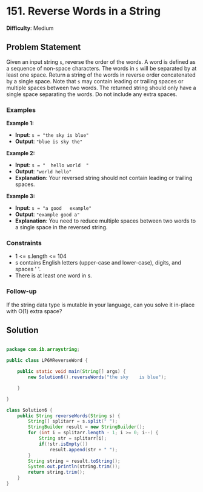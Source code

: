# 151. Reverse Words in a String

**Difficulty**: Medium

## Problem Statement
Given an input string `s`, reverse the order of the words. A word is defined as a sequence of non-space characters. The words in `s` will be separated by at least one space. Return a string of the words in reverse order concatenated by a single space. Note that `s` may contain leading or trailing spaces or multiple spaces between two words. The returned string should only have a single space separating the words. Do not include any extra spaces.

### Examples

**Example 1:**
- **Input**: `s = "the sky is blue"`
- **Output**: `"blue is sky the"`

**Example 2:**
- **Input**: `s = "  hello world  "`
- **Output**: `"world hello"`
- **Explanation**: Your reversed string should not contain leading or trailing spaces.

**Example 3:**
- **Input**: `s = "a good   example"`
- **Output**: `"example good a"`
- **Explanation**: You need to reduce multiple spaces between two words to a single space in the reversed string.

### Constraints
- 1 <= s.length <= 104
- s contains English letters (upper-case and lower-case), digits, and spaces ' '.
- There is at least one word in s.

### Follow-up
If the string data type is mutable in your language, can you solve it in-place with O(1) extra space?

## Solution

```java

package com.ib.arraystring;

public class LP6MReverseWord {

	public static void main(String[] args) {
		new Solution6().reverseWords("the sky    is blue");

	}

}

class Solution6 {
	public String reverseWords(String s) {
		String[] splitarr = s.split(" ");
		StringBuilder result = new StringBuilder();
		for (int i = splitarr.length - 1; i >= 0; i--) {
			String str = splitarr[i];
			if(!str.isEmpty())
				result.append(str + " ");
		}
		String string = result.toString();
		System.out.println(string.trim());
		return string.trim();
	}
}